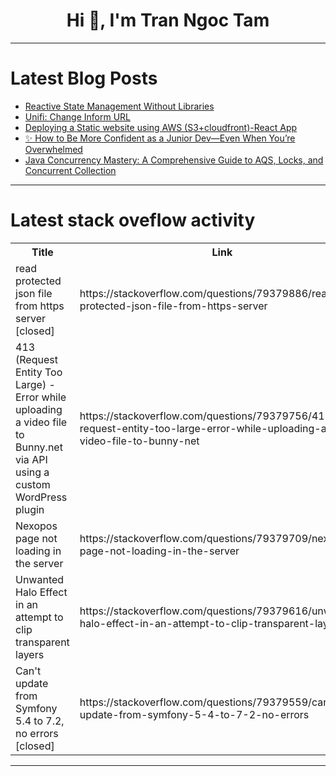 <h1 align="center">Hi 👋, I'm Tran Ngoc Tam</h1>

---

# Latest Blog Posts 
<!-- BLOG-POST-LIST:START -->
- [Reactive State Management Without Libraries](https://dev.to/adamgolan/reactive-state-management-without-libraries-51pj)
- [Unifi: Change Inform URL](https://dev.to/sertxudev/unifi-change-inform-url-43hj)
- [Deploying a Static website using AWS &lpar;S3+cloudfront&rpar;-React App](https://dev.to/harinivas_m_00360dd83f42/deploying-a-static-website-using-aws-s3cloudfront-react-app-404i)
- [✨ How to Be More Confident as a Junior Dev—Even When You’re Overwhelmed](https://dev.to/_ndeyefatoudiop/how-to-be-more-confident-as-a-junior-dev-even-when-youre-overwhelmed-235e)
- [Java Concurrency Mastery: A Comprehensive Guide to AQS, Locks, and Concurrent Collection](https://dev.to/ryan_zhi/java-concurrency-mastery-a-comprehensive-guide-to-aqs-locks-and-concurrent-collection-1l0h)
<!-- BLOG-POST-LIST:END -->

---

# Latest stack oveflow activity
<table>
  <tr><th>Title</th><th>Link</th></tr>
  <!-- STACKOVERFLOW:START --><tr><td>read protected json file from https server [closed]</td><td>https://stackoverflow.com/questions/79379886/read-protected-json-file-from-https-server</td></tr><tr><td>413 &lpar;Request Entity Too Large&rpar; - Error while uploading a video file to Bunny.net via API using a custom WordPress plugin</td><td>https://stackoverflow.com/questions/79379756/413-request-entity-too-large-error-while-uploading-a-video-file-to-bunny-net</td></tr><tr><td>Nexopos page not loading in the server</td><td>https://stackoverflow.com/questions/79379709/nexopos-page-not-loading-in-the-server</td></tr><tr><td>Unwanted Halo Effect in an attempt to clip transparent layers</td><td>https://stackoverflow.com/questions/79379616/unwanted-halo-effect-in-an-attempt-to-clip-transparent-layers</td></tr><tr><td>Can&#39;t update from Symfony 5.4 to 7.2, no errors [closed]</td><td>https://stackoverflow.com/questions/79379559/cant-update-from-symfony-5-4-to-7-2-no-errors</td></tr><!-- STACKOVERFLOW:END -->
</table>

---


